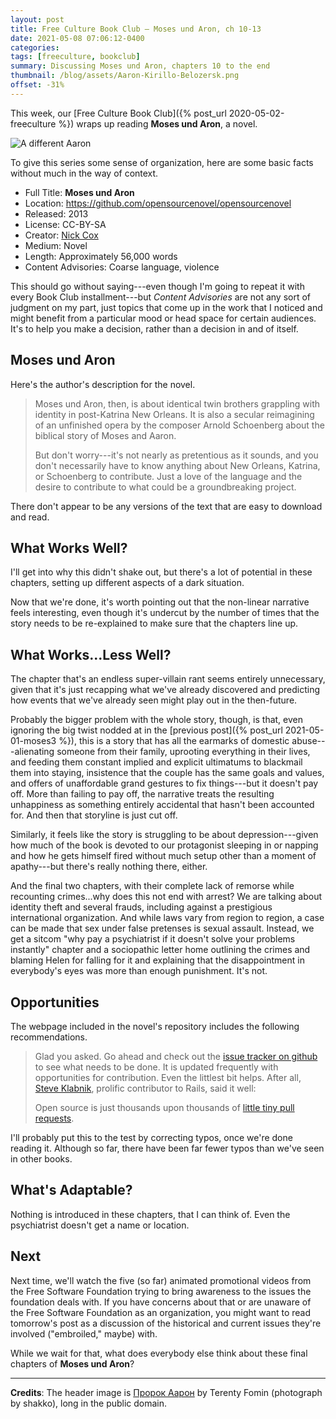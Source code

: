 ```yaml
---
layout: post
title: Free Culture Book Club — Moses und Aron, ch 10-13
date: 2021-05-08 07:06:12-0400
categories:
tags: [freeculture, bookclub]
summary: Discussing Moses und Aron, chapters 10 to the end
thumbnail: /blog/assets/Aaron-Kirillo-Belozersk.png
offset: -31%
---
```


This week, our [Free Culture Book Club]({% post_url 2020-05-02-freeculture %}) wraps up reading **Moses und Aron**, a novel.

![A different Aaron](/blog/assets/Aaron-Kirillo-Belozersk.png "A different Aron")

To give this series some sense of organization, here are some basic facts without much in the way of context.

 * Full Title:  **Moses und Aron**
 * Location:  <https://github.com/opensourcenovel/opensourcenovel>
 * Released:  2013
 * License:  CC-BY-SA
 * Creator:  [Nick Cox](http://nickcox.me/)
 * Medium:  Novel
 * Length:  Approximately 56,000 words
 * Content Advisories:  Coarse language, violence

This should go without saying---even though I'm going to repeat it with every Book Club installment---but *Content Advisories* are not any sort of judgment on my part, just topics that come up in the work that I noticed and might benefit from a particular mood or head space for certain audiences.  It's to help you make a decision, rather than a decision in and of itself.

## Moses und Aron

Here's the author's description for the novel.

 > Moses und Aron, then, is about identical twin brothers grappling with identity in post-Katrina New Orleans. It is also a secular reimagining of an unfinished opera by the composer Arnold Schoenberg about the biblical story of Moses and Aaron.
 >
 > But don't worry---it's not nearly as pretentious as it sounds, and you don't necessarily have to know anything about New Orleans, Katrina, or Schoenberg to contribute. Just a love of the language and the desire to contribute to what could be a groundbreaking project.

There don't appear to be any versions of the text that are easy to download and read.

## What Works Well?

I'll get into why this didn't shake out, but there's a lot of potential in these chapters, setting up different aspects of a dark situation.

Now that we're done, it's worth pointing out that the non-linear narrative feels interesting, even though it's undercut by the number of times that the story needs to be re-explained to make sure that the chapters line up.

## What Works...Less Well?

The chapter that's an endless super-villain rant seems entirely unnecessary, given that it's just recapping what we've already discovered and predicting how events that we've already seen might play out in the then-future.

Probably the bigger problem with the whole story, though, is that, even ignoring the big twist nodded at in the [previous post]({% post_url 2021-05-01-moses3 %}), this is a story that has all the earmarks of domestic abuse---alienating someone from their family, uprooting everything in their lives, and feeding them constant implied and explicit ultimatums to blackmail them into staying, insistence that the couple has the same goals and values, and offers of unaffordable grand gestures to fix things---but it doesn't pay off.  More than failing to pay off, the narrative treats the resulting unhappiness as something entirely accidental that hasn't been accounted for.  And then that storyline is just cut off.

Similarly, it feels like the story is struggling to be about depression---given how much of the book is devoted to our protagonist sleeping in or napping and how he gets himself fired without much setup other than a moment of apathy---but there's really nothing there, either.

And the final two chapters, with their complete lack of remorse while recounting crimes...why does this not end with arrest?  We are talking about identity theft and several frauds, including against a prestigious international organization.  And while laws vary from region to region, a case can be made that sex under false pretenses is sexual assault.  Instead, we get a sitcom "why pay a psychiatrist if it doesn't solve your problems instantly" chapter and a sociopathic letter home outlining the crimes and blaming Helen for falling for it and explaining that the disappointment in everybody's eyes was more than enough punishment.  It's not.

## Opportunities

The webpage included in the novel's repository includes the following recommendations.

 >  Glad you asked. Go ahead and check out the [issue tracker on github](https://github.com/opensourcenovel/opensourcenovel/issues) to see what needs to be done. It is updated frequently with opportunities for contribution. Even the littlest bit helps. After all, [Steve Klabnik](http://twitter.com/steveklabnik), prolific contributor to Rails, said it well:
 >
 > Open source is just thousands upon thousands of [little tiny pull requests](https://twitter.com/steveklabnik/status/294259287759413249).

I'll probably put this to the test by correcting typos, once we're done reading it.  Although so far, there have been far fewer typos than we've seen in other books.

## What's Adaptable?

Nothing is introduced in these chapters, that I can think of.  Even the psychiatrist doesn't get a name or location.

## Next

Next time, we'll watch the five (so far) animated promotional videos from the Free Software Foundation trying to bring awareness to the issues the foundation deals with.  If you have concerns about that or are unaware of the Free Software Foundation as an organization, you might want to read tomorrow's post as a discussion of the historical and current issues they're involved ("embroiled," maybe) with.

While we wait for that, what does everybody else think about these final chapters of **Moses und Aron**?

* * *

**Credits**:  The header image is [Пророк Аарон](https://commons.wikimedia.org/wiki/File:Aaron_(Kirillo-Belozersk).jpg) by Terenty Fomin (photograph by shakko), long in the public domain.

